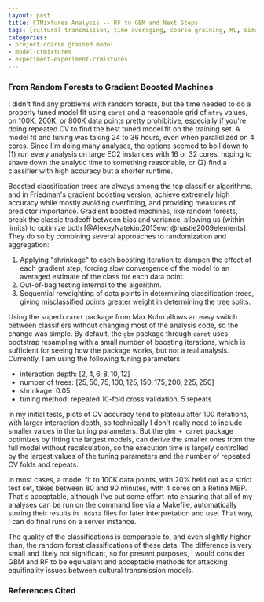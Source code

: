 ```yaml
---
layout: post
title: CTMixtures Analysis -- RF to GBM and Next Steps
tags: [cultural transmission, time averaging, coarse graining, ML, simulation, dissertation, open science, reproducible science, experiments, experiment-ctmixture]
categories:
- project-coarse grained model
- model-ctmixtures
- experiment-experiment-ctmixtures
---
```


### From Random Forests to Gradient Boosted Machines ###

I didn't find any problems with random forests, but the time needed to do a properly tuned model fit using `caret` and a reasonable grid of `mtry` values, on 100K, 200K, or 800K data points pretty prohibitive, especially if you're doing repeated CV to find the best tuned model fit on the training set.  A model fit and tuning was taking 24 to 36 hours, even when parallelized on 4 cores.  Since I'm doing many analyses, the options seemed to boil down to (1) run every analysis on large EC2 instances with 16 or 32 cores, hoping to shave down the analytic time to something reasonable, or (2) find a classifier with high accuracy but a shorter runtime.  

Boosted classification trees are always among the top classifier algorithms, and in Friedman's gradient boosting version, achieve extremely high accuracy while mostly avoiding overfitting, and providing measures of predictor importance.  Gradient boosted machines, like random forests, break the classic tradeoff between bias and variance, allowing us (within limits) to optimize both [@AlexeyNatekin:2013ew; @hastie2009elements].  They do so by combining several approaches to randomization and aggregation:

1.  Applying "shrinkage" to each boosting iteration to dampen the effect of each gradient step, forcing slow convergence of the model to an averaged estimate of the class for each data point.
2.  Out-of-bag testing internal to the algorithm.
3.  Sequential reweighting of data points in determining classification trees, giving misclassified points greater weight in determining the tree splits.   

Using the superb `caret` package from Max Kuhn allows an easy switch between classifiers without changing most of the analysis code, so the change was simple.  By default, the `gbm` package through `caret` uses bootstrap resampling with a small number of boosting iterations, which is sufficient for seeing how the package works, but not a real analysis.  Currently, I am using the following tuning parameters:

* interaction depth:  $[2, 4, 6, 8, 10, 12]$
* number of trees:  $[25, 50, 75, 100, 125, 150, 175, 200, 225, 250]$
* shrinkage:  0.05
* tuning method:  repeated 10-fold cross validation, 5 repeats

In my initial tests, plots of CV accuracy tend to plateau after 100 iterations, with larger interaction depth, so technically I don't really need to include smaller values in the tuning parameters.  But the `gbm + caret` package optimizes by fitting the largest models, can derive the smaller ones from the full model without recalculation, so the execution time is largely controlled by the largest values of the tuning parameters and the number of repeated CV folds and repeats.  

In most cases, a model fit to 100K data points, with 20% held out as a strict test set, takes between 80 and 90 minutes, with 4 cores on a Retina MBP.  That's acceptable, although I've put some effort into ensuring that all of my analyses can be run on the command line via a Makefile, automatically storing their results in `.Rdata` files for later interpretation and use.  That way, I can do final runs on a server instance.  

The quality of the classifications is comparable to, and even slightly higher than, the random forest classifications of these data.  The difference is very small and likely not significant, so for present purposes, I would consider GBM and RF to be equivalent and acceptable methods for attacking equifinality issues between cultural transmission models.  


### References Cited ###

